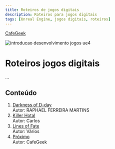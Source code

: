 ```yaml
---
title: Roteiros de jogos digitais
description: Roteiros para jogos digitais
tags: [Unreal Engine, jogos digitais, roteiros]
---
```


[CafeGeek](http://cafegeek.eti.br)

![introducao desenvolvimento jogos ue4](imagens/introducao_desenvolvimento_jogos_ue4.jpg)

# Roteiros jogos digitais
...    
## Conteúdo

1. [Darkness of D-day](darkness_of_day.html)    
  Autor: RAPHAEL FERREIRA MARTINS
1. [Killer Hotal](killer_hotel.html)    
    Autor: Carlos
1. [Lines of Fate](lines_of_fate.html)    
    Autor: Vários
1. [Próximo](#)   
  Autor: CafeGeek
